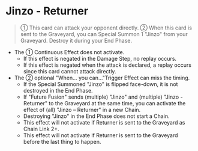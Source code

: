 # Jinzo - Returner

> ① This card can attack your opponent directly. ② When this card is sent to the Graveyard, you can Special Summon 1 "Jinzo" from your Graveyard. Destroy it during your End Phase.

*   The ① Continuous Effect does not activate.
    *   If this effect is negated in the Damage Step, no replay occurs.
    *   If this effect is negated when the attack is declared, a replay occurs since this card cannot attack directly.
*   The ② optional "When... you can..."Trigger Effect can miss the timing.
    *   If the Special Summoned "Jinzo" is flipped face-down, it is not destroyed in the End Phase.
    *   If "Future Fusion" sends (multiple) "Jinzo" and (multiple) "Jinzo - Returner" to the Graveyard at the same time, you can activate the effect of (all) "Jinzo – Returner" in a new Chain.
    *   Destroying "Jinzo" in the End Phase does not start a Chain.
    *   This effect will not activate if Returner is sent to the Graveyard as Chain Link 2+.
    *   This effect will not activate if Returner is sent to the Graveyard before the last thing to happen.
